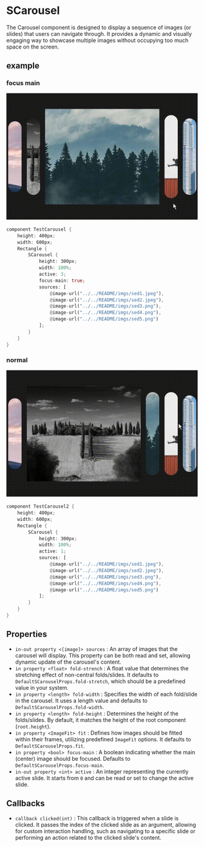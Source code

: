 # SCarousel
The Carousel component is designed to display a sequence of images (or slides) that users can navigate through. It provides a dynamic and visually engaging way to showcase multiple images without occupying too much space on the screen.
## example

### focus main

![](../../static/carousel1.gif)
```rust
component TestCarousel {
    height: 400px;
    width: 600px;
    Rectangle {
        SCarousel {
            height: 300px;
            width: 100%;
            active: 3;
            focus-main: true;
            sources: [
                @image-url("../../README/imgs/sed1.jpeg"),
                @image-url("../../README/imgs/sed2.jpeg"),
                @image-url("../../README/imgs/sed3.png"),
                @image-url("../../README/imgs/sed4.png"),
                @image-url("../../README/imgs/sed5.png")
            ];
        }
    }
}
```
### normal

![](../../static/carousel2.gif)
```rust
component TestCarousel2 {
    height: 400px;
    width: 600px;
    Rectangle {
        SCarousel {
            height: 300px;
            width: 100%;
            active: 1;
            sources: [
                @image-url("../../README/imgs/sed1.jpeg"),
                @image-url("../../README/imgs/sed2.jpeg"),
                @image-url("../../README/imgs/sed3.png"),
                @image-url("../../README/imgs/sed4.png"),
                @image-url("../../README/imgs/sed5.png")
            ];
        }
    }
}
```

## Properties
- `in-out property <[image]> sources` : An array of images that the carousel will display. This property can be both read and set, allowing dynamic update of the carousel's content.
- `in property <float> fold-strench` : A float value that determines the stretching effect of non-central folds/slides. It defaults to `DefaultSCarouselProps.fold-stretch`, which should be a predefined value in your system.
- `in property <length> fold-width` : Specifies the width of each fold/slide in the carousel. It uses a length value and defaults to `DefaultSCarouselProps.fold-width`.
- `in property <length> fold-height` : Determines the height of the folds/slides. By default, it matches the height of the root component (`root.height`).
- `in property <ImageFit> fit` : Defines how images should be fitted within their frames, utilizing predefined `ImageFit` options. It defaults to `DefaultSCarouselProps.fit`.
- `in property <bool> focus-main` : A boolean indicating whether the main (center) image should be focused. Defaults to `DefaultSCarouselProps.focus-main`.
- `in-out property <int> active` : An integer representing the currently active slide. It starts from `0` and can be read or set to change the active slide.
## Callbacks
- `callback clicked(int)` : This callback is triggered when a slide is clicked. It passes the index of the clicked slide as an argument, allowing for custom interaction handling, such as navigating to a specific slide or performing an action related to the clicked slide's content.
